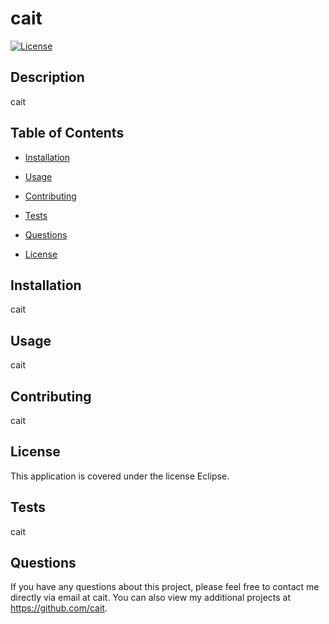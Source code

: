 # cait
  [![License](https://img.shields.io/badge/License-EPL_1.0-red.svg)](https://opensource.org/licenses/EPL-1.0)

## Description

cait


## Table of Contents

- [Installation](#installation)
- [Usage](#usage)
- [Contributing](#contributing)
- [Tests](#tests)
- [Questions](#questions)

- [License](#license)

## Installation

cait

## Usage

cait


## Contributing

cait

## License

This application is covered under the license Eclipse.


## Tests

cait

## Questions

If you have any questions about this project, please feel free to contact me directly via email at cait.
You can also view my additional projects at https://github.com/cait.

